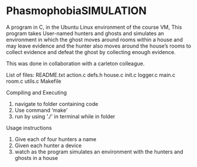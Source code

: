 # PhasmophobiaSIMULATION
A program in C, in the Ubuntu Linux environment of the course VM, This program takes User-named hunters and ghosts and simulates an environment in which the ghost moves around rooms within a house and may leave evidence and the hunter also moves around the house’s rooms to collect evidence and defeat the ghost by collecting enough evidence.

This was done in collaboration with a carleton colleague.

List of files:
README.txt
action.c
defs.h
house.c
init.c
logger.c
main.c
room.c
utils.c
Makefile


Compiling and Executing
1. navigate to folder containing code
2. Use command ‘make’
3. run by using './<nameOfTheFileYouPutThisIn>' in terminal while in folder


Usage instructions
1. Give each of four hunters a name
2. Given each hunter a device
3. watch as the program simulates an environment with the hunters and ghosts in a house
